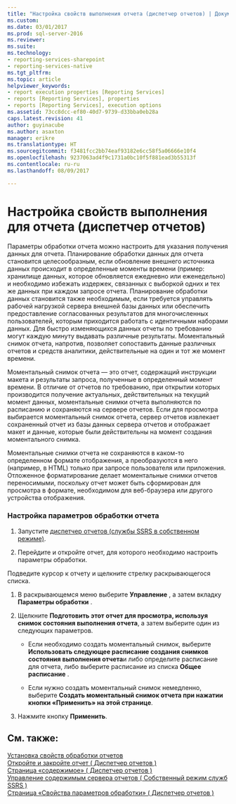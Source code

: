 ```yaml
---
title: "Настройка свойств выполнения отчета (диспетчер отчетов) | Документы Microsoft"
ms.custom: 
ms.date: 03/01/2017
ms.prod: sql-server-2016
ms.reviewer: 
ms.suite: 
ms.technology:
- reporting-services-sharepoint
- reporting-services-native
ms.tgt_pltfrm: 
ms.topic: article
helpviewer_keywords:
- report execution properties [Reporting Services]
- reports [Reporting Services], properties
- reports [Reporting Services], execution options
ms.assetid: 73cc8dcc-ef80-40d7-9739-d33bba0eb28a
caps.latest.revision: 41
author: guyinacube
ms.author: asaxton
manager: erikre
ms.translationtype: HT
ms.sourcegitcommit: f3481fcc2bb74eaf93182e6cc58f5a06666e10f4
ms.openlocfilehash: 9237063ad4f9c1731a0bc10f5f881ead3b55313f
ms.contentlocale: ru-ru
ms.lasthandoff: 08/09/2017

---
```

# <a name="configure-execution-properties-for-a-report--report-manager"></a>Настройка свойств выполнения для отчета (диспетчер отчетов)
  Параметры обработки отчета можно настроить для указания получения данных для отчета. Планирование обработки данных для отчета становится целесообразным, если обновление внешнего источника данных происходит в определенные моменты времени (пример: хранилище данных, которое обновляется ежедневно или еженедельно) и необходимо избежать издержек, связанных с выборкой одних и тех же данных при каждом запросе отчета. Планирование обработки данных становится также необходимым, если требуется управлять рабочей нагрузкой сервера внешней базы данных или обеспечить предоставление согласованных результатов для многочисленных пользователей, которым приходится работать с идентичными наборами данных. Для быстро изменяющихся данных отчеты по требованию могут каждую минуту выдавать различные результаты. Моментальный снимок отчета, напротив, позволяет сопоставить данные различных отчетов и средств аналитики, действительные на один и тот же момент времени.  
  
 Моментальный снимок отчета — это отчет, содержащий инструкции макета и результаты запроса, полученные в определенный момент времени. В отличие от отчетов по требованию, при открытии которых производится получение актуальных, действительных на текущий момент данных, моментальные снимки отчета выполняются по расписанию и сохраняются на сервере отчетов. Если для просмотра выбирается моментальный снимок отчета, сервер отчетов извлекает сохраненный отчет из базы данных сервера отчетов и отображает макет и данные, которые были действительны на момент создания моментального снимка.  
  
 Моментальные снимки отчета не сохраняются в каком-то определенном формате отображения, а преобразуются в него (например, в HTML) только при запросе пользователя или приложения. Отложенное форматирование делает моментальные снимки отчетов переносимыми, поскольку отчет может быть сформирован для просмотра в формате, необходимом для веб-браузера или другого устройства отображения.  
  
### <a name="to-configure-report-processing-options"></a>Настройка параметров обработки отчета  
  
1.  Запустите [диспетчер отчетов (службы SSRS в собственном режиме)](http://msdn.microsoft.com/library/80949f9d-58f5-48e3-9342-9e9bf4e57896).  
  
2.  Перейдите и откройте отчет, для которого необходимо настроить параметры обработки.  
  
 Подведите курсор к отчету и щелкните стрелку раскрывающегося списка.  
  
1.  В раскрывающемся меню выберите **Управление** , а затем вкладку **Параметры обработки** .  
  
2.  Щелкните **Подготовить этот отчет для просмотра, используя снимок состояния выполнения отчета**, а затем выберите один из следующих параметров.  
  
    -   Если необходимо создать моментальный снимок, выберите **Использовать следующее расписание создания снимков состояния выполнения отчета**и либо определите расписание для отчета, либо выберите расписание из списка **Общее расписание** .  
  
    -   Если нужно создать моментальный снимок немедленно, выберите **Создать моментальный снимок отчета при нажатии кнопки «Применить» на этой странице**.  
  
3.  Нажмите кнопку **Применить**.  
  
## <a name="see-also"></a>См. также:  
 [Установка свойств обработки отчетов](../../reporting-services/report-server/set-report-processing-properties.md)   
 [Откройте и закройте отчет &#40; Диспетчер отчетов &#41;](../../reporting-services/reports/open-and-close-a-report-report-manager.md)   
 [Страница «содержимое» &#40; Диспетчер отчетов &#41;](http://msdn.microsoft.com/library/6b16869b-158a-4934-9c85-bee934b35378)   
 [Управление содержимым сервера отчетов &#40; Собственный режим служб SSRS &#41;](../../reporting-services/report-server/report-server-content-management-ssrs-native-mode.md)   
 [Страница «Свойства параметров обработки» &#40; Диспетчер отчетов &#41;](http://msdn.microsoft.com/library/28f07c70-7132-4d15-9505-4fdf31dc9cc0)  
  
  
